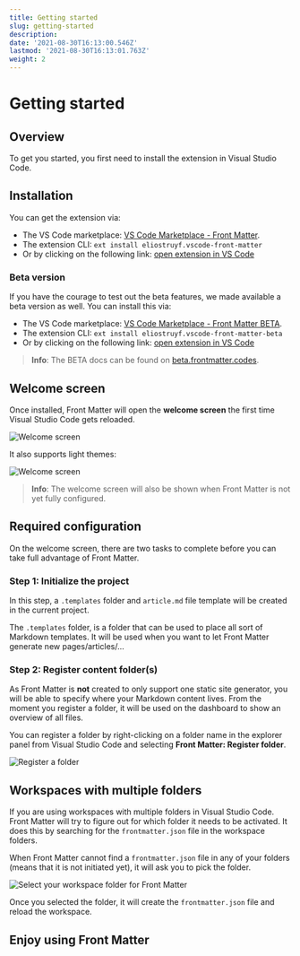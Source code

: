 ```yaml
---
title: Getting started
slug: getting-started
description: 
date: '2021-08-30T16:13:00.546Z'
lastmod: '2021-08-30T16:13:01.763Z'
weight: 2
---
```


# Getting started

## Overview

To get you started, you first need to install the extension in Visual Studio Code. 

## Installation

You can get the extension via:

- The VS Code marketplace: [VS Code Marketplace - Front Matter](https://marketplace.visualstudio.com/items?itemName=eliostruyf.vscode-front-matter).
- The extension CLI: `ext install eliostruyf.vscode-front-matter`
- Or by clicking on the following link: <a href="" title="open extension in VS Code" data-vscode="vscode:extension/eliostruyf.vscode-front-matter">open extension in VS Code</a>

### Beta version

If you have the courage to test out the beta features, we made available a beta version as well. You can install this via:

- The VS Code marketplace: [VS Code Marketplace - Front Matter BETA](https://marketplace.visualstudio.com/items?itemName=eliostruyf.vscode-front-matter-beta).
- The extension CLI: `ext install eliostruyf.vscode-front-matter-beta`
- Or by clicking on the following link: <a href="" title="open extension in VS Code" data-vscode="vscode:extension/eliostruyf.vscode-front-matter-beta">open extension in VS Code</a>

> **Info**: The BETA docs can be found on [beta.frontmatter.codes](https://beta.frontmatter.codes).

## Welcome screen

Once installed, Front Matter will open the **welcome screen** the first time Visual Studio Code gets reloaded.

![Welcome screen](/assets/welcome-progress.png)

It also supports light themes:

![Welcome screen](/assets/welcome-light.png)

> **Info**: The welcome screen will also be shown when Front Matter is not yet fully configured.

## Required configuration

On the welcome screen, there are two tasks to complete before you can take full advantage of Front Matter. 

### Step 1: Initialize the project

In this step, a `.templates` folder and `article.md` file template will be created in the current project.

The `.templates` folder, is a folder that can be used to place all sort of Markdown templates. It will be used when you want to let Front Matter generate new pages/articles/...

### Step 2: Register content folder(s)

As Front Matter is **not** created to only support one static site generator, you will be able to specify where your Markdown content lives. From the moment you register a folder, it will be used on the dashboard to show an overview of all files.

You can register a folder by right-clicking on a folder name in the explorer panel from Visual Studio Code and selecting **Front Matter: Register folder**.

![Register a folder](/assets/register-folder.png)

## Workspaces with multiple folders

If you are using workspaces with multiple folders in Visual Studio Code. Front Matter will try to figure out for which folder it needs to be activated. It does this by searching for the `frontmatter.json` file in the workspace folders.

When Front Matter cannot find a `frontmatter.json` file in any of your folders (means that it is not initiated yet), it will ask you to pick the folder.

![Select your workspace folder for Front Matter](/releases/v5.0.0/workspace-folder.png)

Once you selected the folder, it will create the `frontmatter.json` file and reload the workspace.

## Enjoy using Front Matter